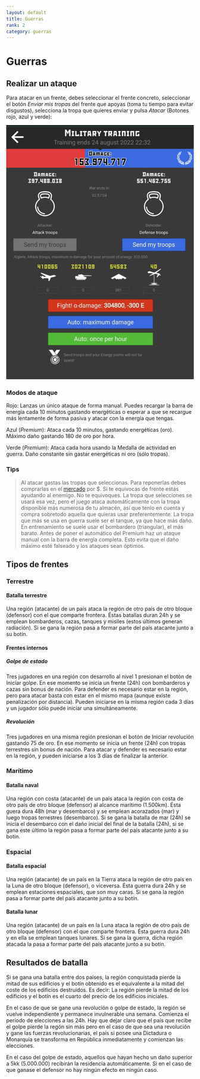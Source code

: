 ```yaml
---
layout: default
title: Guerras
rank: 2
category: guerras
---
```

# Guerras

## Realizar un ataque

Para atacar en un frente, debes seleccionar el frente concreto, seleccionar el botón _Enviar mis tropas_ del frente que apoyas (toma tu tiempo para evitar disgustos), selecciona la tropa que quieres enviar y pulsa _Atacar_ (Botones rojo, azul y verde):

<img class="screenshot" src="/img/posts/guerras/guerra.jpg" alt="Imagen de guerra"/>

### Modos de ataque

Rojo: Lanzas un único ataque de forma manual. Puedes recargar la barra de energía cada 10 minutos gastando energéticas o esperar a que se recargue más lentamente de forma pasiva y atacar con la energía que tengas.

Azul (_Premium_): Ataca cada 10 minutos, gastando energéticas (oro). Máximo daño gastando 180 de oro por hora.

Verde (_Premium_): Ataca cada hora usando la Medalla de actividad en guerra. Daño constante sin gastar energéticas ni oro (sólo tropas).

### Tips

> Al atacar gastas las tropas que seleccionas. Para reponerlas debes comprarlas en el [mercado](/2.-Economia/Comerciar/) por $. Si te equivocas de frente estás ayudando al enemigo. No te equivoques. La tropa que selecciones se usará esa vez, pero el juego ataca automáticamente con la tropa disponible más numerosa de tu almacén, así que tenlo en cuenta y compra sobretodo aquella que quieras usar preferentemente. La tropa que más se usa en guerra suele ser el tanque, ya que hace más daño. En entrenamiento se suele usar el bombardero (triangular), el más barato. Antes de poner el automático del Premium haz un ataque manual con la barra de energía completa. Esto evita que el daño máximo esté falseado y los ataques sean óptimos.

## Tipos de frentes

### Terrestre

#### Batalla terrestre

Una región (atacante) de un país ataca la región de otro país de otro bloque (defensor) con el que comparte frontera. Éstas batallas duran 24h y se emplean bombarderos, cazas, tanques y misiles (estos últimos generan radiación). Si se gana la región pasa a formar parte del país atacante junto a su botín.

#### Frentes internos

##### Golpe de estado
Tres jugadores en una región con desarrollo al nivel 1 presionan el botón de Iniciar golpe. En ese momento se inicia un frente (24h) con bombarderos y cazas sin bonus de nación. Para defender es necesario estar en la región, pero para atacar basta con estar en el mismo mapa (aunque existe penalización por distancia). Pueden iniciarse en la misma región cada 3 días y un jugador sólo puede iniciar una simultáneamente.

##### Revolución
Tres jugadores en una misma región presionan el botón de Iniciar revolución gastando 75 de oro. En ese momento se inicia un frente (24h) con tropas terrestres sin bonus de nación. Para atacar y defender es necesario estar en la región, y pueden iniciarse a los 3 días de finalizar la anterior.

### Marítimo

#### Batalla naval
Una región con costa (atacante) de un país ataca la región con costa de otro país de otro bloque (defensor) al alcance marítimo (1.500km). Ésta guera dura 48h (mar y desembarco) y se emplean acorazados (mar) y luego tropas terrestres (desembarco). Si se gana la batalla de mar (24h) se inicia el desembarco con el daño inicial del final de la batalla (24h), si se gana este último la región pasa a formar parte del país atacante junto a su botín.

### Espacial

#### Batalla espacial
Una región (atacante) de un país en la Tierra ataca la región de otro país en la Luna de otro bloque (defensor), o viceversa. Ésta guerra dura 24h y se emplean estaciones espaciales, que son muy caras. Si se gana la región pasa a formar parte del país atacante junto a su botín.

#### Batalla lunar
Una región (atacante) de un país en la Luna ataca la región de otro país de otro bloque (defensor) con el que comparte frontera. Ésta guerra dura 24h y en ella se emplean tanques lunares. Si se gana la guerra, dicha región atacada la pasa a formar parte del país atacante junto a su botín.

## Resultados de batalla

Si se gana una batalla entre dos países, la región conquistada pierde la mitad de sus edificios y el botín obtenido es el equivalente a la mitad del coste de los edificios destruidos. Es decir: La región pierde la mitad de los edificios y el botín es el cuarto del precio de los edificios iniciales.

En el caso de que se gane una revolución o golpe de estado, la región se vuelve independiente y permanece invulnerable una semana. Comienza el período de elecciones a las 24h. Hay que dejar claro que el país que recibe el golpe pierde la regón sin más pero en el caso de que sea una revolución y gane las fuerzas revolucionarias, el país si posee una Dictadura o Monarquía se transforma en República inmediatamente y comienzan las elecciones.

En el caso del golpe de estado, aquellos que hayan hecho un daño superior a 5kk (5.000.000) recibirán la residencia automáticamente. Si en el caso de que ganase el defensor no hay ningún efecto en ningún caso.